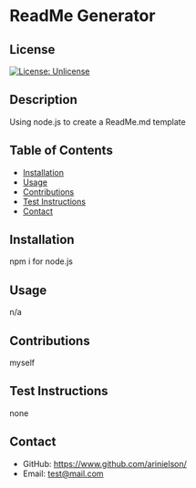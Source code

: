 
# ReadMe Generator  
<a name='license'></a>
## License  
[![License: Unlicense](https://img.shields.io/badge/license-Unlicense-blue.svg)](http://unlicense.org/)
## Description  
Using node.js to create a ReadMe.md template
## Table of Contents
* [Installation](#installation)
* [Usage](#usage)
* [Contributions](#contributions)
* [Test Instructions](#tests)        
* [Contact](#contact)
<a name='installation'></a>
## Installation  
npm i for node.js
<a name='usage'></a>
## Usage  
n/a
<a name='contributions'></a>
## Contributions  
myself  
<a name='tests'></a>
## Test Instructions  
none        
<a name='contact'></a>
## Contact 
* GitHub: https://www.github.com/arinielson/
* Email: test@mail.com